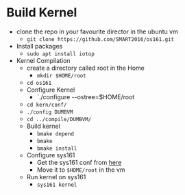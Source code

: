 # Build Kernel

- clone the repo in your favourite director in the ubuntu vm
    - `git clone https://github.com/SMART2016/os161.git`
- Install packages 
    - `sudo apt install iotop`
- Kernel Compilation
    - create a directory called root in the Home 
        - `mkdir $HOME/root`
    - `cd os161`
    - Configure Kernel
        - `./configure --ostree=$HOME/root
    - `cd kern/conf/`
    - `./config DUMBVM`
    - `cd ../compile/DUMBVM/`
    - Build kernel
        - `bmake depend`
        - `bmake`
        - `bmake install`
    - Configure sys161 
        - Get the sys161 conf from [here](https://ops-class.org/files/sys161.conf)
        - Move it to `$HOME/root` in the vm
    - Run kernel on sys161
        - `sys161 kernel`